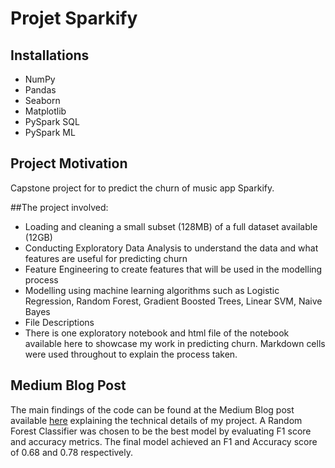 # Projet Sparkify

## Installations
- NumPy
- Pandas
- Seaborn
- Matplotlib
- PySpark SQL
- PySpark ML

## Project Motivation
Capstone project for to predict the churn of music app Sparkify.

##The project involved:

- Loading and cleaning a small subset (128MB) of a full dataset available (12GB)
- Conducting Exploratory Data Analysis to understand the data and what features are useful for predicting churn
- Feature Engineering to create features that will be used in the modelling process
- Modelling using machine learning algorithms such as Logistic Regression, Random Forest, Gradient Boosted Trees, Linear SVM, Naive Bayes
- File Descriptions
- There is one exploratory notebook and html file of the notebook available here to showcase my work in predicting churn. Markdown cells were used throughout to explain the process taken.

## Medium Blog Post
The main findings of the code can be found at the Medium Blog post available [here](https://medium.com/@bhuiyan.mrahman01/project-sparkify-584e1ac333a0) explaining the technical details of my project. A Random Forest Classifier was chosen to be the best model by evaluating F1 score and accuracy metrics. The final model achieved an F1 and Accuracy score of 0.68 and 0.78 respectively.

